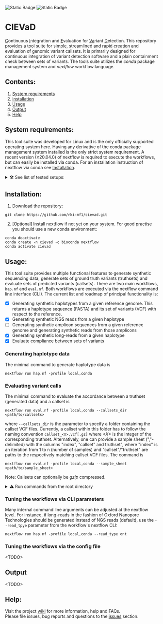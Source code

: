 ![Static Badge](https://img.shields.io/badge/requires-conda-blue)
![Static Badge](https://img.shields.io/badge/requires-nextflow-blue)

# CIEVaD
<ins>C</ins>ontinuous <ins>I</ins>ntegration and <ins>E</ins>valuation for <ins>Va</ins>riant <ins>D</ins>etection. This repository provides a tool suite for simple, streamlined and rapid creation and evaluation of genomic variant callsets. It is primarily designed for continuous integration of variant detection software and a plain containment check between sets of variants. The tools suite utilizes the _conda_ package management system and _nextflow_ workflow language.

## Contents:
1. [System requirements](#system-requirements)
2. [Installation](#installation)
3. [Usage](#usage)
4. [Output](#output)
5. [Help](#help)


## System requirements:

This tool suite was developed for Linux and is the only officially supported operating system here.
Having any derivative of the conda package management system installed is the only strict system requirement.
A recent version (≥20.04.0) of nextflow is required to execute the workflows, but can easily be installed via conda.
For an installation instruction of nextflow via conda see [Installation](#installation).

<details><summary>🛠️ See list of tested setups: </summary>
   
| Requirement | Tested with |
| --- | --- |
| 64 bits Linux operating system | Ubuntu 20.04.5 LTS |
| [Conda](https://docs.conda.io/en/latest/) | vers. 23.5.0, 24.1.2|
| [Nextflow](https://nextflow.io/) | vers. 20.04.0, 23.10.1 |

</details>


## Installation:

1. Download the repository:
```
git clone https://github.com/rki-mf1/cievad.git
```

2. [Optional] Install nextflow if not yet on your system. For good practise you should use a new conda environment:
```
conda deactivate
conda create -n cievad -c bioconda nextflow
conda activate cievad
```


## Usage:

This tool suite provides multiple functional features to generate synthetic sequencing data, generate sets of ground truth variants (truthsets) and evaluate sets of predicted variants (callsets).
There are two main workflows, `hap.nf` and `eval.nf`. 
Both workflows are executed via the nextflow command line interface (CLI).
The current list and roadmap of principal functionality is:
* [x] Generating synthetic haplotypes from a given reference genome. This returns a haplotype sequence (FASTA) and its set of variants (VCF) with respect to the reference.
* [x] Generating synthetic NGS reads from a given haplotype
* [ ] Generating synthetic amplicon sequences from a given reference genome and generating synthetic reads from those amplicons
* [x] Generating synthetic long-reads from a given haplotype
* [x] Evaluate compliance between sets of variants

### Generating haplotype data
The minimal command to generate haplotype data is
```
nextflow run hap.nf -profile local,conda
```

### Evaluating variant calls
The minimal command to evaluate the accordance between a truthset (generated data) and a callset is
```
nextflow run eval.nf -profile local,conda --callsets_dir <path/to/callsets>
```
where `--callsets_dir` is the parameter to specify a folder containing the callset VCF files.
Currently, a callset within this folder has to follow the naming convention `callset_<X>.vcf[.gz]` where _\<X\>_ is the integer of the corresponding truthset. Alternatively, one can provide a sample sheet (","-delimited) with the columns "index", "callset" and truthset", where "index" is an iteration from 1 to n (number of samples) and "callset"/"truthset" are paths to the respectively matching callset VCF files. The command is
```
nextflow run eval.nf -profile local,conda --sample_sheet <path/to/sample_sheet>
```
Note: Callsets can optionally be _gzip_ compressed.

<details><summary>⚠️ Run commands from the root directory </summary>
Without further ado, please run the commands from a terminal at the top folder (root directory) of this repository.
Otherwise relative paths within the workflows might be invalid.
</details>

### Tuning the workflows via CLI parameters
Many internal command line arguments can be adjusted at the nextflow level.
For instance, if long-reads in the fashion of Oxford Nanopore Technologies should be generated instead of NGS reads (default), use the `--read_tpye` parameter from the workflow's nextflow CLI:
```
nextflow run hap.nf -profile local,conda --read_type ont
```

### Tuning the workflows via the config file
\<TODO\>

## Output
\<TODO\>

## Help:

Visit the project [wiki](https://github.com/rki-mf1/imsmp-variant-calling-benchmark/wiki) for more information, help and FAQs. <br>
Please file issues, bug reports and questions to the [issues](https://github.com/rki-mf1/imsmp-variant-calling-benchmark/issues) section.
